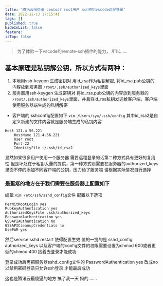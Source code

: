 ```yaml
---
title: '腾讯云服务器 centos7 root用户 ssh密钥vscode远程登录'
date: 2022-12-13 17:15:41
tags: []
published: true
hideInList: false
feature: 
isTop: false
---
```

> 为了体验一下vscode的remote-ssh插件的能力， 所以......
## 基本原理是私钥解公钥，所以方式有两种：
1. 本地用ssh-keygen 生成密钥对 用id_rsa作为私钥解密, 将id_rsa.pub公钥的内容放到服务器 
`/root/.ssh/authorized_keys`里面
2. 服务器用ssh-keygen 生成密钥对 将id_rsa.pub公钥的内容放到服务器的
`/root/.ssh/authorized_keys`里面，并且将id_rsa私钥发送给客户端，客户端使用服务器端生成的私钥解密

- 客户端的 sshconfig配置如下
`vim /Users/syx/.ssh/config` 其中id_rsa2是自定义新建的文件内容就是服务端生成的私钥内容
```
Host 121.4.56.221
    HostName 121.4.56.221
    User root
    Port 22
    IdentityFile ~/.ssh/id_rsa2
```
显然如果很多用户使用一个服务器 需要远程登录的话第二种方式具有更好的复用性 但是坏处在于私钥大量的提供，第一种方式则需要在服务器的authorized_keys里面不停的添加不同客户端的公钥，压力给了服务端 请根据实际情况自行选择

### 最蛋疼的地方在于我们需要在服务器上配置如下
编辑 ```vim /etc/ssh/sshd_config```文件 配置以下选项
```
PermitRootLogin yes
PubkeyAuthentication yes
AuthorizedKeysFile .ssh/authorized_keys
PasswordAuthentication yes
GSSAPIAuthentication no
GSSAPICleanupCredentials no
UsePAM yes
```
然后service sshd restart 使得配置生效 值的一提的是 sshd_config  authorized_keys 以及客户端的config文件的权限需要设置为chmod 600或者更低的chmod 400
接着去登录才能成功

登录成功后再把服务器sshd_config文件的 PasswordAuthentication yes 改成no 以禁用密码登录只允许ssh登录 才能最后成功

这也是腾讯云最傻逼的地方 搞了我一天 妈的.......
